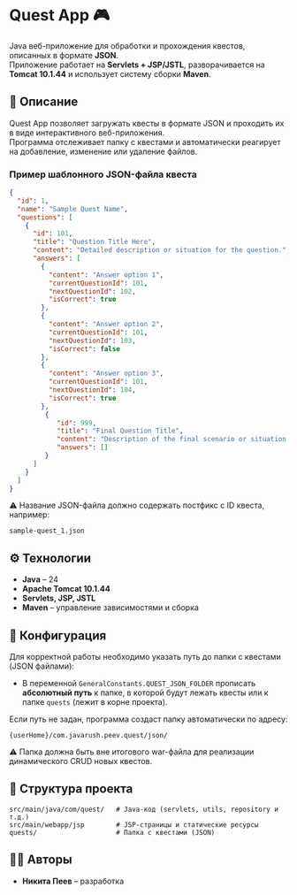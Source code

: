 # Quest App 🎮

Java веб-приложение для обработки и прохождения квестов, описанных в формате **JSON**.  
Приложение работает на **Servlets + JSP/JSTL**, разворачивается на **Tomcat 10.1.44** и использует систему сборки **Maven**.  

## 📖 Описание
Quest App позволяет загружать квесты в формате JSON и проходить их в виде интерактивного веб-приложения.  
Программа отслеживает папку с квестами и автоматически реагирует на добавление, изменение или удаление файлов.

### Пример шаблонного JSON-файла квеста
```json
{
  "id": 1,
  "name": "Sample Quest Name",
  "questions": [
    {
      "id": 101,
      "title": "Question Title Here",
      "content": "Detailed description or situation for the question.",
      "answers": [
        {
          "content": "Answer option 1",
          "currentQuestionId": 101,
          "nextQuestionId": 102,
          "isCorrect": true
        },
        {
          "content": "Answer option 2",
          "currentQuestionId": 101,
          "nextQuestionId": 103,
          "isCorrect": false
        },
        {
          "content": "Answer option 3",
          "currentQuestionId": 101,
          "nextQuestionId": 104,
          "isCorrect": true
        }, 
         {
            "id": 999,
            "title": "Final Question Title",
            "content": "Description of the final scenario or situation.",
            "answers": []
         }
      ]
    }
  ]
}
```

⚠️ Название JSON-файла должно содержать постфикс с ID квеста, например:  
```
sample-quest_1.json
```

## ⚙️ Технологии
- **Java** – 24  
- **Apache Tomcat 10.1.44**  
- **Servlets, JSP, JSTL**  
- **Maven** – управление зависимостями и сборка  


## 📂 Конфигурация
Для корректной работы необходимо указать путь до папки с квестами (JSON файлами):  

- В переменной `GeneralConstants.QUEST_JSON_FOLDER` прописать **абсолютный путь** к папке, в которой будут лежать квесты
или к папке `quests` (лежит в корне проекта).  

Если путь не задан, программа создаст папку автоматически по адресу:
```
{userHome}/com.javarush.peev.quest/json/
```
⚠️ Папка должна быть вне итогового war-файла для реализации динамического CRUD новых квестов.

## 📑 Структура проекта
```
src/main/java/com/quest/   # Java-код (servlets, utils, repository и т.д.)
src/main/webapp/jsp        # JSP-страницы и статические ресурсы
quests/                    # Папка с квестами (JSON)
```


## 👨‍💻 Авторы
- **Никита Пеев** – разработка  


